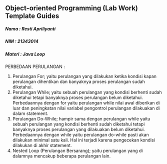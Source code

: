 ## Object-oriented Programming (Lab Work) Template Guides

##### Nama  : Resti Apriliyanti
##### NIM   : 21343014
##### Materi  : Java Loop

PERBEDAAN PERULANGAN :
1. Perulangan For; yaitu perulangan yang dilakukan ketika kondisi kapan perulangan dihentikan dan banyaknya proses perulangan sudah diketahui.
2. Perulangan While; yaitu sebuah perulangan yang kondisi berhenti sudah diketahui tetapi banyaknya proses perulangan belum diketahui. Perbedaannya dengan for yaitu perulangan while nilai awal diberikan di luar dan peningkatan nilai variabel pengontrol perulangan dilakuakan di dalam statement.
3. Perulangan Do-While; hampir sama dengan perulangan while yaitu sebuah perulangan yang kondisi berhenti sudah diketahui tetapi banyaknya proses perulangan yang dilakuakan belum diketahui. Perbedaannya dengan while yaitu perulangan do-while pasti akan dilakukan minimal satu kali. Hal ini terjadi karena pengecekan kondisi dilakukan di akhir statement.
4. Nested Loop (Perulangan Bersarang); yaitu perulangan yang di dalamnya mencakup beberapa perulangan lain.
